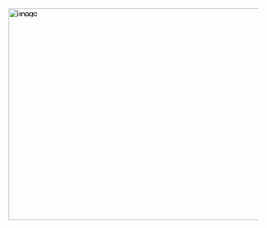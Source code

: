 <img width="575" height="427" alt="image" src="https://github.com/user-attachments/assets/90d805a5-ddf9-42ac-871b-edc0f54c2ada" />

